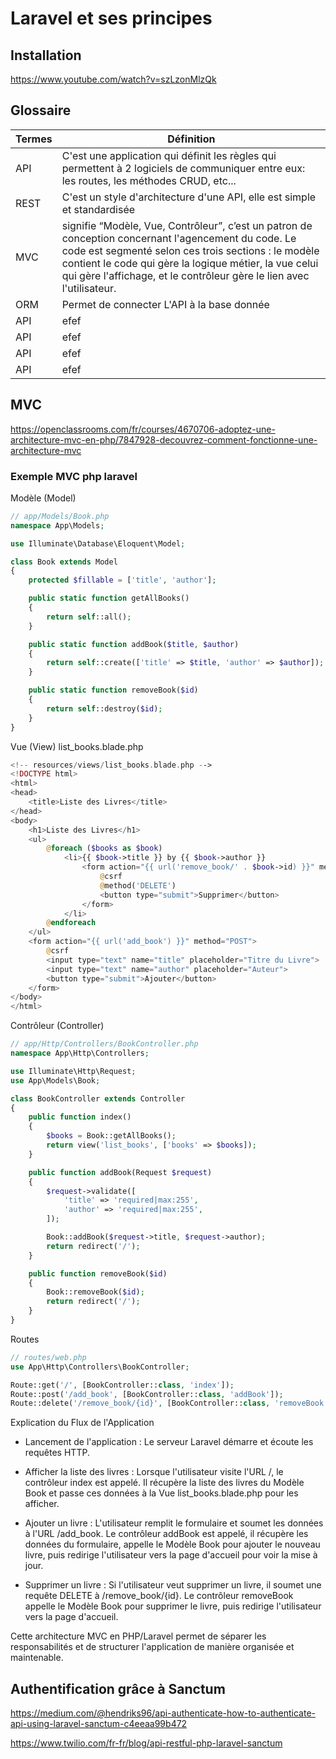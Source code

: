 # Laravel et ses principes

## Installation

https://www.youtube.com/watch?v=szLzonMlzQk     


## Glossaire

|Termes|Définition|
| - | - |
| API | C'est une application qui définit les règles qui permettent à 2 logiciels de communiquer entre eux: les routes, les méthodes CRUD, etc... |
| REST | C'est un style d'architecture d'une API, elle est simple et standardisée |
| MVC |signifie “Modèle, Vue, Contrôleur”, c’est un patron de conception concernant l'agencement du code. Le code est segmenté selon ces trois sections : le modèle contient le code qui gère la logique métier, la vue celui qui gère l'affichage, et le contrôleur gère le lien avec l'utilisateur. |
| ORM | Permet de connecter L'API à la base donnée |
|API|efef|
|API|efef|
|API|efef|
|API|efef|


## MVC 

https://openclassrooms.com/fr/courses/4670706-adoptez-une-architecture-mvc-en-php/7847928-decouvrez-comment-fonctionne-une-architecture-mvc



### Exemple MVC php laravel


Modèle (Model)

```php
// app/Models/Book.php
namespace App\Models;

use Illuminate\Database\Eloquent\Model;

class Book extends Model
{
    protected $fillable = ['title', 'author'];

    public static function getAllBooks()
    {
        return self::all();
    }

    public static function addBook($title, $author)
    {
        return self::create(['title' => $title, 'author' => $author]);
    }

    public static function removeBook($id)
    {
        return self::destroy($id);
    }
}
```


Vue (View)
list_books.blade.php
```php
<!-- resources/views/list_books.blade.php -->
<!DOCTYPE html>
<html>
<head>
    <title>Liste des Livres</title>
</head>
<body>
    <h1>Liste des Livres</h1>
    <ul>
        @foreach ($books as $book)
            <li>{{ $book->title }} by {{ $book->author }}
                <form action="{{ url('remove_book/' . $book->id) }}" method="POST" style="display:inline;">
                    @csrf
                    @method('DELETE')
                    <button type="submit">Supprimer</button>
                </form>
            </li>
        @endforeach
    </ul>
    <form action="{{ url('add_book') }}" method="POST">
        @csrf
        <input type="text" name="title" placeholder="Titre du Livre">
        <input type="text" name="author" placeholder="Auteur">
        <button type="submit">Ajouter</button>
    </form>
</body>
</html>
```


Contrôleur (Controller)
```php
// app/Http/Controllers/BookController.php
namespace App\Http\Controllers;

use Illuminate\Http\Request;
use App\Models\Book;

class BookController extends Controller
{
    public function index()
    {
        $books = Book::getAllBooks();
        return view('list_books', ['books' => $books]);
    }

    public function addBook(Request $request)
    {
        $request->validate([
            'title' => 'required|max:255',
            'author' => 'required|max:255',
        ]);

        Book::addBook($request->title, $request->author);
        return redirect('/');
    }

    public function removeBook($id)
    {
        Book::removeBook($id);
        return redirect('/');
    }
}
```

Routes
```php
// routes/web.php
use App\Http\Controllers\BookController;

Route::get('/', [BookController::class, 'index']);
Route::post('/add_book', [BookController::class, 'addBook']);
Route::delete('/remove_book/{id}', [BookController::class, 'removeBook']);
```


Explication du Flux de l'Application

-  Lancement de l'application : Le serveur Laravel démarre et écoute les requêtes HTTP.

- Afficher la liste des livres : Lorsque l'utilisateur visite l'URL /, le contrôleur index est appelé. Il récupère la liste des livres du Modèle Book et passe ces données à la Vue list_books.blade.php pour les afficher.

- Ajouter un livre : L'utilisateur remplit le formulaire et soumet les données à l'URL /add_book. Le contrôleur addBook est appelé, il récupère les données du formulaire, appelle le Modèle Book pour ajouter le nouveau livre, puis redirige l'utilisateur vers la page d'accueil pour voir la mise à jour.

- Supprimer un livre : Si l'utilisateur veut supprimer un livre, il soumet une requête DELETE à /remove_book/{id}. Le contrôleur removeBook appelle le Modèle Book pour supprimer le livre, puis redirige l'utilisateur vers la page d'accueil.


Cette architecture MVC en PHP/Laravel permet de séparer les responsabilités et de structurer l'application de manière organisée et maintenable.



## Authentification grâce à Sanctum

https://medium.com/@hendriks96/api-authenticate-how-to-authenticate-api-using-laravel-sanctum-c4eeaa99b472


https://www.twilio.com/fr-fr/blog/api-restful-php-laravel-sanctum